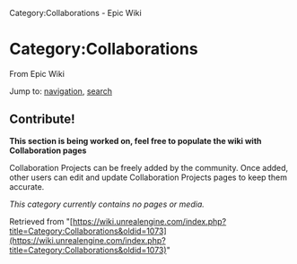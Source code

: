 Category:Collaborations - Epic Wiki             

Category:Collaborations
=======================

From Epic Wiki

Jump to: [navigation](#mw-navigation), [search](#p-search)

  

Contribute!
-----------

**This section is being worked on, feel free to populate the wiki with Collaboration pages**

Collaboration Projects can be freely added by the community. Once added, other users can edit and update Collaboration Projects pages to keep them accurate.

_This category currently contains no pages or media._

Retrieved from "[https://wiki.unrealengine.com/index.php?title=Category:Collaborations&oldid=1073](https://wiki.unrealengine.com/index.php?title=Category:Collaborations&oldid=1073)"